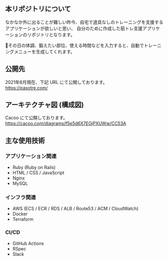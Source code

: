 ## 本リポジトリについて
なかなか外に出ることが難しい昨今、自宅で道具なしのトレーニングを支援するアプリケーションが欲しいと思い、
自分のために作成した筋トレ支援アプリケーションのリポジトリとなります。

その日の体調、鍛えたい部位、使える時間などを入力すると、自動でトレーニングメニューを生成してくれます。


## 公開先
2021年8月現在、下記 URL にて公開しております。  
https://pasotre.com/


## アーキテクチャ図 (構成図)
Cacoo にて公開しております。  
https://cacoo.com/diagrams/f5e5d6X7EGjPXUWw/CC53A


## 主な使用技術

### アプリケーション関連
- Ruby (Ruby on Rails)
- HTML / CSS / JavaScript
- Nginx
- MySQL
### インフラ関連
- AWS (ECS / ECR / RDS / ALB / Route53 / ACM / CloudWatch)
- Docker 
- Terraform
### CI/CD
- GitHub Actions
- RSpec
- Slack